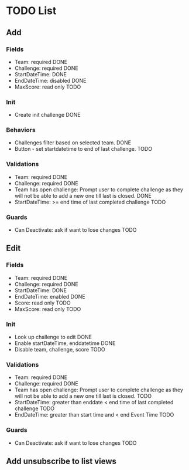 # TODO List

## Add

### Fields

- Team: required DONE
- Challenge: required DONE
- StartDateTime: DONE
- EndDateTime: disabled DONE
- MaxScore: read only TODO

### Init

- Create init challenge DONE

### Behaviors
- Challenges filter based on selected team. DONE
- Button - set startdatetime to end of last challenge. TODO


### Validations
- Team: required DONE
- Challenge: required DONE
- Team has open challenge: Prompt user to complete challenge as they will not be able to add a new one till last is closed. DONE
- StartDateTime: >= end time of last completed challenge TODO

### Guards
- Can Deactivate: ask if want to lose changes TODO

## Edit

### Fields
- Team: required DONE
- Challenge: required DONE
- StartDateTime: DONE
- EndDateTime: enabled DONE
- Score: read only TODO
- MaxScore: read only TODO

### Init
- Look up challenge to edit DONE
- Enable startDateTime, enddatetime DONE
- Disable team, challenge, score TODO

### Validations
- Team: required DONE
- Challenge: required DONE
- Team has open challenge: Prompt user to complete challenge as they will not be able to add a new one till last is closed. TODO
- StartDateTime: greater than enddate < end time of last completed challenge TODO
- EndDateTime: greater than start time and < end Event Time TODO

### Guards
- Can Deactivate: ask if want to lose changes TODO


## Add unsubscribe to list views
